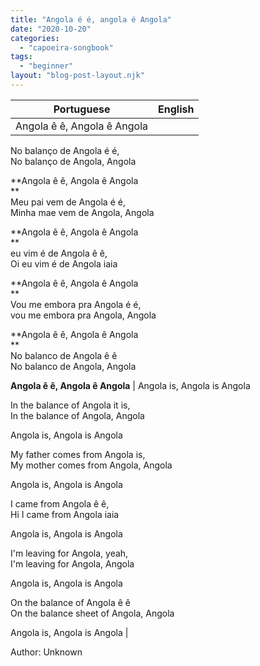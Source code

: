 ```yaml
---
title: "Angola é é, angola é Angola"
date: "2020-10-20"
categories: 
  - "capoeira-songbook"
tags: 
  - "beginner"
layout: "blog-post-layout.njk"
---
```


| Portuguese | English |
| --- | --- |
| Angola ê ê, Angola ê Angola  
  
No balanço de Angola é é,  
No balanço de Angola, Angola  
  
**Angola ê ê, Angola ê Angola  
**  
Meu pai vem de Angola é é,  
Minha mae vem de Angola, Angola  
  
**Angola ê ê, Angola ê Angola  
**  
eu vim é de Angola ê ê,  
Oi eu vim é de Angola iaia  
  
**Angola ê ê, Angola ê Angola  
**  
Vou me embora pra Angola é é,  
vou me embora pra Angola, Angola  
  
**Angola ê ê, Angola ê Angola  
**  
No balanco de Angola ê ê  
No balanco de Angola, Angola  
  
**Angola ê ê, Angola ê Angola** | Angola is, Angola is Angola  
  
In the balance of Angola it is,  
In the balance of Angola, Angola  
  
Angola is, Angola is Angola  
  
My father comes from Angola is,  
My mother comes from Angola, Angola  
  
Angola is, Angola is Angola  
  
I came from Angola ê ê,  
Hi I came from Angola iaia  
  
Angola is, Angola is Angola  
  
I'm leaving for Angola, yeah,  
I'm leaving for Angola, Angola  
  
Angola is, Angola is Angola  
  
On the balance of Angola ê ê  
On the balance sheet of Angola, Angola  
  
Angola is, Angola is Angola |

<figcaption>

Author: Unknown

</figcaption>
